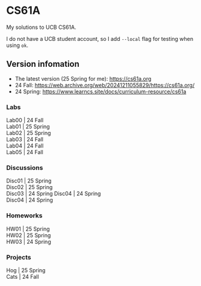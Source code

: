 # CS61A
My solutions to UCB CS61A. 

I do not have a UCB student account, so I add `--local` flag for testing when using `ok`.

## Version infomation
- The latest version (25 Spring for me): https://cs61a.org 
- 24 Fall: https://web.archive.org/web/20241211055829/https://cs61a.org/
- 24 Spring: https://www.learncs.site/docs/curriculum-resource/cs61a

### Labs
Lab00  | 24 Fall  
Lab01  | 25 Spring  
Lab02  | 25 Spring  
Lab03  | 24 Fall  
Lab04  | 24 Fall  
Lab05  | 24 Fall  

### Discussions
Disc01 | 25 Spring  
Disc02 | 25 Spring  
Disc03 | 24 Spring 
Disc04 | 24 Spring  
Disc04 | 24 Spring  

### Homeworks
HW01   | 25 Spring  
HW02   | 25 Spring  
HW03   | 24 Spring  

### Projects
Hog    | 25 Spring  
Cats   | 24 Fall